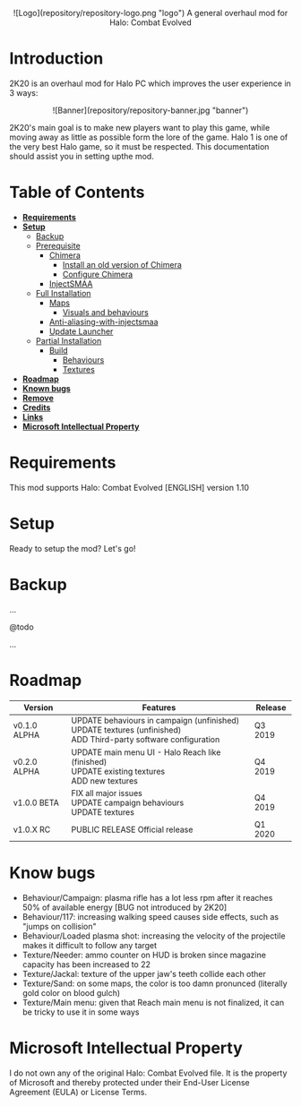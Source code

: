 <p align="center">
  ![Logo](repository/repository-logo.png "logo")
  A general overhaul mod for Halo: Combat Evolved
</p>

# Introduction

2K20 is an overhaul mod for Halo PC which improves the user experience in 3 ways:

 <p align="center">
   ![Banner](repository/repository-banner.jpg "banner")
 </p>

2K20's main goal is to make new players want to play this game, while moving away as
little as possible form the lore of the game. Halo 1 is one of the very best Halo
game, so it must be respected. This documentation should assist you in setting upthe mod.

# Table of Contents

* [**Requirements**](#requirements)
* [**Setup**](#setup)
  * [Backup](#backup)
  * [Prerequisite](#prerequisite)
    * [Chimera](#chimera)
      * [Install an old version of Chimera](#install-an-old-version-of-chimera)
      * [Configure Chimera](#configure-chimera)
    * [InjectSMAA](#injectsmaa)
  * [Full Installation](#full-installation)
    * [Maps](#maps)
      * [Visuals and behaviours](#visuals-and-behaviours)
    * [Anti-aliasing-with-injectsmaa](#anti-aliasing-with-injectsmaa)
    * [Update Launcher](#update-launcher)
  * [Partial Installation](#partial-installation)
    * [Build](#build)
      * [Behaviours](#behaviours)
      * [Textures](#textures)
* [**Roadmap**](#roadmap)
* [**Known bugs**](#known-bugs)
* [**Remove**](#remove)
* [**Credits**](#credits)
* [**Links**](#links)
* [**Microsoft Intellectual Property**](#microsoft-intellectual-property)

# Requirements

This mod supports Halo: Combat Evolved [ENGLISH] version 1.10

# Setup

Ready to setup the mod? Let's go!

# Backup

...

@todo

...

# Roadmap

| Version       | Features                                                                                                             | Release |
| ------------- | -------------------------------------------------------------------------------------------------------------------- | ------- |
| v0.1.0 ALPHA  | UPDATE behaviours in campaign (unfinished)<br>UPDATE textures (unfinished)<br>ADD Third-party software configuration | Q3 2019 |
| v0.2.0 ALPHA  | UPDATE main menu UI - Halo Reach like (finished)<br>UPDATE existing textures<br>ADD new textures                     | Q4 2019 |
| v1.0.0  BETA  | FIX all major issues<br>UPDATE campaign behaviours<br>UPDATE textures                                                | Q4 2019 |
| v1.0.X    RC  | PUBLIC RELEASE Official release                                                                                      | Q1 2020 |

# Know bugs

- Behaviour/Campaign: plasma rifle has a lot less rpm after it reaches 50% of available energy [BUG not introduced by 2K20]
- Behaviour/117: increasing walking speed causes side effects, such as "jumps on collision"
- Behaviour/Loaded plasma shot: increasing the velocity of the projectile makes it difficult to follow any target
- Texture/Needer: ammo counter on HUD is broken since magazine capacity has been increased to 22
- Texture/Jackal: texture of the upper jaw's teeth collide each other
- Texture/Sand: on some maps, the color is too damn pronunced (literally gold color on blood gulch)
- Texture/Main menu: given that Reach main menu is not finalized, it can be tricky to use it in some ways

# Microsoft Intellectual Property

I do not own any of the original Halo: Combat Evolved file. It is the property
of Microsoft and thereby protected under their End-User License Agreement (EULA)
or License Terms.
